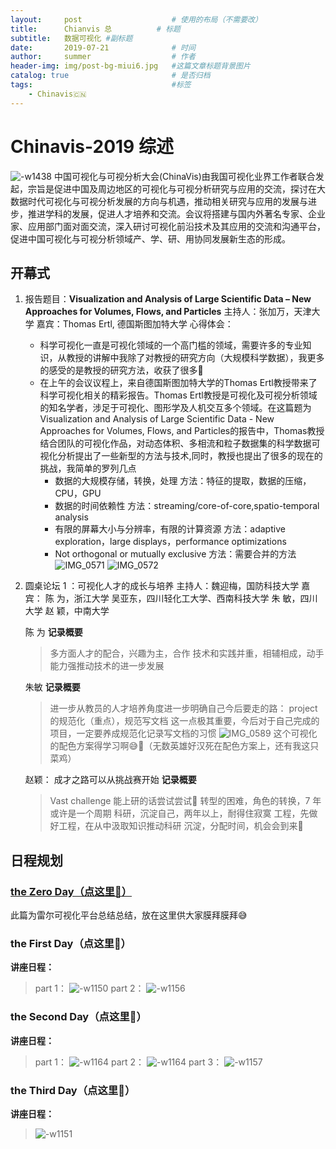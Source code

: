 ```yaml
---
layout:     post   				    # 使用的布局（不需要改）
title:      Chianvis 总			# 标题 
subtitle:   数据可视化 #副标题
date:       2019-07-21				# 时间
author:     summer					# 作者
header-img: img/post-bg-miui6.jpg 	#这篇文章标题背景图片
catalog: true 						# 是否归档
tags:								#标签
    - Chinavis🇨🇳
---
```


# Chinavis-2019 综述
![-w1438](/img/blog_img/15636918444648.jpg)
中国可视化与可视分析大会(ChinaVis)由我国可视化业界工作者联合发起，宗旨是促进中国及周边地区的可视化与可视分析研究与应用的交流，探讨在大数据时代可视化与可视分析发展的方向与机遇，推动相关研究与应用的发展与进步，推进学科的发展，促进人才培养和交流。会议将搭建与国内外著名专家、企业家、应用部门面对面交流，深入研讨可视化前沿技术及其应用的交流和沟通平台，促进中国可视化与可视分析领域产、学、研、用协同发展新生态的形成。

## 开幕式
1. 报告题目：**Visualization and Analysis of Large Scientific Data – New Approaches for Volumes, Flows, and Particles**
    主持人：张加万，天津大学 
    嘉宾：Thomas Ertl, 德国斯图加特大学
    心得体会：
    - 科学可视化一直是可视化领域的一个高门槛的领域，需要许多的专业知识，从教授的讲解中我除了对教授的研究方向（大规模科学数据），我更多的感受的是教授的研究方法，收获了很多🧐
    - 在上午的会议议程上，来自德国斯图加特大学的Thomas Ertl教授带来了科学可视化相关的精彩报告。Thomas Ertl教授是可视化及可视分析领域的知名学者，涉足于可视化、图形学及人机交互多个领域。在这篇题为Visualization and Analysis of Large Scientific Data - New Approaches for Volumes, Flows, and Particles的报告中，Thomas教授结合团队的可视化作品，对动态体积、多相流和粒子数据集的科学数据可视化分析提出了一些新型的方法与技术,同时，教授也提出了很多的现在的挑战，我简单的罗列几点
        - 数据的大规模存储，转换，处理    方法：特征的提取，数据的压缩，CPU，GPU
        - 数据的时间依赖性      方法：streaming/core-of-core,spatio-temporal analysis
        - 有限的屏幕大小与分辨率，有限的计算资源   方法：adaptive exploration，large displays，performance optimizations
        - Not orthogonal or mutually exclusive 方法：需要合并的方法
![IMG_0571](/img/blog_img/IMG_0571.jpg)
![IMG_0572](/img/blog_img/IMG_0572-1.jpg)

2. 圆桌论坛 1 ：可视化人才的成长与培养
    主持人：魏迎梅，国防科技大学
    嘉 宾：
    陈 为，浙江大学
    吴亚东，四川轻化工大学、西南科技大学
    朱 敏，四川大学
    赵 颖，中南大学 
    
    陈 为
    **记录概要**
    >多方面人才的配合，兴趣为主，合作
    技术和实践并重，相辅相成，动手能力强推动技术的进一步发展
    
    朱敏
     **记录概要**
    >进一步从教员的人才培养角度进一步明确自己今后要走的路：
    project 的规范化（重点），规范写文档
    这一点极其重要，今后对于自己完成的项目，一定要养成规范化记录写文档的习惯
   ![IMG_0589](/img/blog_img/IMG_0589.jpg)
这个可视化的配色方案得学习啊😅🧐（无数英雄好汉死在配色方案上，还有我这只菜鸡）

    赵颖： 成才之路可以从挑战赛开始
     **记录概要**
    >Vast challenge 能上研的话尝试尝试🤟
    转型的困难，角色的转换，7 年或许是一个周期
    科研，沉淀自己，两年以上，耐得住寂寞
    工程，先做好工程，在从中汲取知识推动科研
    沉淀，分配时间，机会会到来🤛
    
## 日程规划    
### [the Zero Day（点这里🤟）](https://mp.weixin.qq.com/s/95b0VmkDUs-QzZOSyMsIMA)
此篇为雷尔可视化平台总结总结，放在这里供大家膜拜膜拜😅

### the First Day（点这里🥳）
**讲座日程：**
> part 1：
![-w1150](/img/blog_img/15636921017407.jpg)
part 2：
![-w1156](/img/blog_img/15636923708176.jpg)

### the Second Day（点这里🥰）
**讲座日程：**
>part 1：
![-w1164](/img/blog_img/15638706364450.jpg)
part 2：
![-w1164](/img/blog_img/15638707698633.jpg)
part 3：
![-w1157](/img/blog_img/15638708135731.jpg)

### the Third Day（点这里🥺）
**讲座日程：**
>![-w1151](/img/blog_img/15638709614741.jpg)

